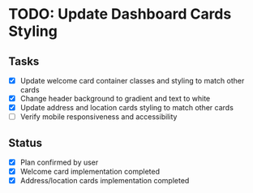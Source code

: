 # TODO: Update Dashboard Cards Styling

## Tasks
- [x] Update welcome card container classes and styling to match other cards
- [x] Change header background to gradient and text to white
- [x] Update address and location cards styling to match other cards
- [ ] Verify mobile responsiveness and accessibility

## Status
- [x] Plan confirmed by user
- [x] Welcome card implementation completed
- [x] Address/location cards implementation completed
